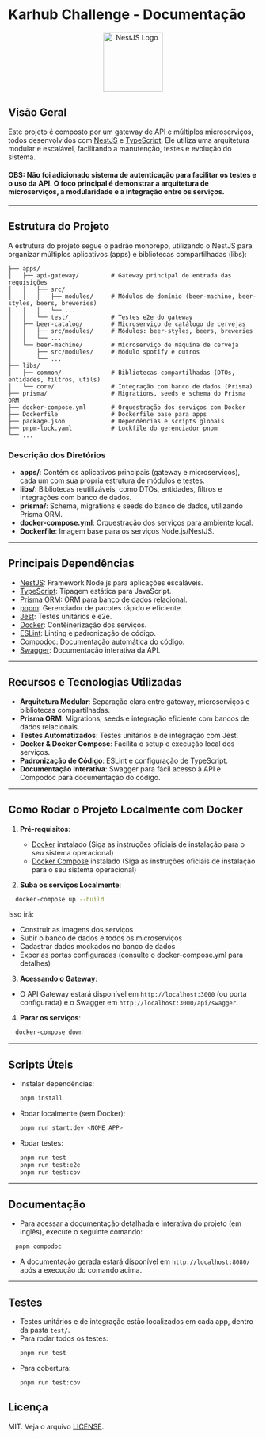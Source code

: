 # Karhub Challenge - Documentação

<p align="center">
  <img src="https://nestjs.com/img/logo-small.svg" width="120" alt="NestJS Logo" />
</p>

## Visão Geral

Este projeto é composto por um gateway de API e múltiplos microserviços, todos desenvolvidos com [NestJS](https://nestjs.com/) e [TypeScript](https://www.typescriptlang.org/). Ele utiliza uma arquitetura modular e escalável, facilitando a manutenção, testes e evolução do sistema.

#### OBS: Não foi adicionado sistema de autenticação para facilitar os testes e o uso da API. O foco principal é demonstrar a arquitetura de microserviços, a modularidade e a integração entre os serviços.

---

## Estrutura do Projeto

A estrutura do projeto segue o padrão monorepo, utilizando o NestJS para organizar múltiplos aplicativos (apps) e bibliotecas compartilhadas (libs):

```
├── apps/
│   ├── api-gateway/         # Gateway principal de entrada das requisições
│   │   ├── src/
│   │   │   ├── modules/     # Módulos de domínio (beer-machine, beer-styles, beers, breweries)
│   │   │   └── ...
│   │   └── test/            # Testes e2e do gateway
│   ├── beer-catalog/        # Microserviço de catálogo de cervejas
│   │   ├── src/modules/     # Módulos: beer-styles, beers, breweries
│   │   └── ...
│   └── beer-machine/        # Microserviço de máquina de cerveja
│       ├── src/modules/     # Módulo spotify e outros
│       └── ...
├── libs/
│   ├── common/              # Bibliotecas compartilhadas (DTOs, entidades, filtros, utils)
│   └── core/                # Integração com banco de dados (Prisma)
├── prisma/                  # Migrations, seeds e schema do Prisma ORM
├── docker-compose.yml       # Orquestração dos serviços com Docker
├── Dockerfile               # Dockerfile base para apps
├── package.json             # Dependências e scripts globais
├── pnpm-lock.yaml           # Lockfile do gerenciador pnpm
└── ...
```

### Descrição dos Diretórios
- **apps/**: Contém os aplicativos principais (gateway e microserviços), cada um com sua própria estrutura de módulos e testes.
- **libs/**: Bibliotecas reutilizáveis, como DTOs, entidades, filtros e integrações com banco de dados.
- **prisma/**: Schema, migrations e seeds do banco de dados, utilizando Prisma ORM.
- **docker-compose.yml**: Orquestração dos serviços para ambiente local.
- **Dockerfile**: Imagem base para os serviços Node.js/NestJS.

---

## Principais Dependências

- [NestJS](https://nestjs.com/): Framework Node.js para aplicações escaláveis.
- [TypeScript](https://www.typescriptlang.org/): Tipagem estática para JavaScript.
- [Prisma ORM](https://www.prisma.io/): ORM para banco de dados relacional.
- [pnpm](https://pnpm.io/): Gerenciador de pacotes rápido e eficiente.
- [Jest](https://jestjs.io/): Testes unitários e e2e.
- [Docker](https://www.docker.com/): Contêinerização dos serviços.
- [ESLint](https://eslint.org/): Linting e padronização de código.
- [Compodoc](https://compodoc.app/): Documentação automática do código.
- [Swagger](https://swagger.io/): Documentação interativa da API.

---

## Recursos e Tecnologias Utilizadas

- **Arquitetura Modular**: Separação clara entre gateway, microserviços e bibliotecas compartilhadas.
- **Prisma ORM**: Migrations, seeds e integração eficiente com bancos de dados relacionais.
- **Testes Automatizados**: Testes unitários e de integração com Jest.
- **Docker & Docker Compose**: Facilita o setup e execução local dos serviços.
- **Padronização de Código**: ESLint e configuração de TypeScript.
- **Documentação Interativa**: Swagger para fácil acesso à API e Compodoc para documentação do código.

---

## Como Rodar o Projeto Localmente com Docker

1. **Pré-requisitos**:
   - [Docker](https://www.docker.com/get-started) instalado (Siga as instruções oficiais de instalação para o seu sistema operacional)
   - [Docker Compose](https://docs.docker.com/compose/) instalado (Siga as instruções oficiais de instalação para o seu sistema operacional)

2. **Suba os serviços Localmente**:

```bash
  docker-compose up --build
```

Isso irá:
- Construir as imagens dos serviços
- Subir o banco de dados e todos os microserviços
- Cadastrar dados mockados no banco de dados
- Expor as portas configuradas (consulte o docker-compose.yml para detalhes)

3. **Acessando o Gateway**:
- O API Gateway estará disponível em `http://localhost:3000` (ou porta configurada) e o Swagger em `http://localhost:3000/api/swagger`.

4. **Parar os serviços**:

```bash
  docker-compose down
```

---

## Scripts Úteis

- Instalar dependências:
  ```bash
  pnpm install
  ```
- Rodar localmente (sem Docker):
  ```bash
  pnpm run start:dev <NOME_APP>
  ```
- Rodar testes:
  ```bash
  pnpm run test
  pnpm run test:e2e
  pnpm run test:cov
  ```

---

## Documentação
- Para acessar a documentação detalhada e interativa do projeto (em inglês), execute o seguinte comando:
```bash
  pnpm compodoc
```
- A documentação gerada estará disponível em `http://localhost:8080/` após a execução do comando acima.

---

## Testes

- Testes unitários e de integração estão localizados em cada app, dentro da pasta `test/`.
- Para rodar todos os testes:
  ```bash
  pnpm run test
  ```
- Para cobertura:
  ```bash
  pnpm run test:cov
  ```

## Licença

MIT. Veja o arquivo [LICENSE](https://github.com/engfernandes/karhub-microservices-challenge/blob/main/LICENSE).
